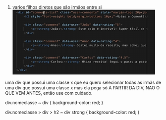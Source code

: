 1. varios filhos diretos que são irmãos entre si
![alt text](image-3.png)

uma div que possui uma classe x que eu quero selecionar todas as irmãs de uma div que possui uma classe x
mas ela pega só A PARTIR DA DIV, NAO O QUE VEM ANTES, então use com cuidado.

div.nomeclasse ~ div {
    background-color: red;
}

div.nomeclasse > div > h2 ~ div strong
{
    background-color: red;
}